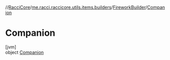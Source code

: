 //[RacciCore](../../../../index.md)/[me.racci.raccicore.utils.items.builders](../../index.md)/[FireworkBuilder](../index.md)/[Companion](index.md)

# Companion

[jvm]\
object [Companion](index.md)
